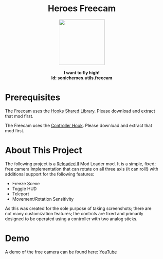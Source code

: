 <div align="center">
	<h1>Heroes Freecam</h1>
	<img src="https://i.imgur.com/BjPn7rU.png" width="150" align="center" />
	<br/> <br/>
	<strong>I want to fly high!<br/></strong>
<b>Id: sonicheroes.utils.freecam</b>
</div>

# Prerequisites
The Freecam uses the [Hooks Shared Library](https://github.com/Sewer56/Reloaded.SharedLib.Hooks).
Please download and extract that mod first.

The Freecam uses the [Controller Hook](https://github.com/Sewer56/Heroes.Controller.Hook.ReloadedII).
Please download and extract that mod first.

# About This Project

The following project is a [Reloaded II](https://github.com/Reloaded-Project/Reloaded-II) Mod Loader mod. It is a simple, fixed; free camera implementation that can rotate on all three axis (it can roll!) with additional support for the following features:

- Freeze Scene
- Toggle HUD
- Teleport
- Movement/Rotation Sensitivity

As this was created for the sole purpose of taking screenshots; there are not many customization features; the controls are fixed and primarily designed to be operated using a controller with two analog sticks.

# Demo
A demo of the free camera can be found here: [YouTube](https://www.youtube.com/watch?v=UfxBN2ElmIM)

